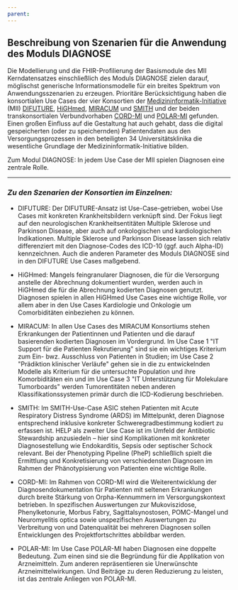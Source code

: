 ```yaml
---
parent: 
---
```

## Beschreibung von Szenarien für die Anwendung des Moduls DIAGNOSE

Die Modellierung und die FHIR-Profilierung der Basismodule des MII Kerndatensatzes einschließlich des Moduls  DIAGNOSE zielen darauf, möglischst generische Informationsmodelle für ein breites Spektrum von Anwendungsszenarien zu erzeugen. Prioritäre Berücksichtigung haben die konsortialen Use Cases der vier Konsortien der [Medizininformatik-Initiative](https://www.medizininformatik-initiative.de) (MII) [DIFUTURE](https://difuture.de), [HiGHmed](https://www.highmed.org), [MIRACUM](https://www.miracum.org) und [SMITH](https://www.smith.care/de/) und der beiden transkonsortialen Verbundvorhaben [CORD-MI](https://www.medizininformatik-initiative.de/CORD) und [POLAR-MI](https://www.medizininformatik-initiative.de/POLAR) gefunden. Einen großen Einfluss auf die Gestaltung hat auch gehabt, dass  die digital gespeicherten (oder zu speichernden) Patientendaten aus den Versorgungsprozessen in den beteiligten 34 Universitätsklinika die wesentliche Grundlage der Medizininformatik-Initiative bilden.

Zum Modul DIAGNOSE: In jedem Use Case der MII spielen Diagnosen eine zentrale Rolle.

---

### *Zu den Szenarien der Konsortien im Einzelnen:*

* DIFUTURE:
Der DIFUTURE-Ansatz ist Use-Case-getrieben, wobei Use Cases mit konkreten Krankheitsbildern verknüpft sind. Der Fokus liegt auf den neurologischen Krankheitsentitäten Multiple Sklerose und Parkinson Disease, aber auch auf onkologischen und kardiologischen Indikationen. Multiple Sklerose und Parkinson Disease lassen sich relativ differenziert mit den Diagnose-Codes des ICD-10 (ggf. auch Alpha-ID) kennzeichnen. Auch die anderen Parameter des Moduls DIAGNOSE sind in den DIFUTURE Use Cases maßgebend. 

* HiGHmed:
Mangels feingranularer Diagnosen, die für die Versorgung anstelle der Abrechnung dokumentiert wurden, werden auch in HiGHmed die für die Abrechnung kodierten Diagnosen genutzt. Diagnosen spielen in allen HiGHmed Use Cases eine wichtige Rolle, vor allem aber in den Use Cases Kardiologie und Onkologie um Comorbiditäten einbeziehen zu können.

* MIRACUM:
In allen Use Cases des MIRACUM Konsortiums stehen Erkrankungen der Patientinnen und Patienten und die darauf basierenden kodierten Diagnosen im Vordergrund. Im Use Case 1 "IT Support für die Patienten Rekrutierung" sind sie ein wichtiges Kriterium zum Ein- bwz. Ausschluss von Patienten in Studien; im Use Case 2 "Prädiktion klinischer Verläufe" gehen sie in die zu entwickelnden Modelle als Kriterium für die untersuchte Population und ihre Komorbiditäten ein und im Use Case 3 "IT Unterstützung für Molekulare Tumorboards" werden Tumorentitäten neben anderen Klassifikationssystemen primär durch die ICD-Kodierung beschrieben.

* SMITH:
Im SMITH-Use-Case ASIC stehen Patienten mit Acute Respiratory Distress Syndrome (ARDS) im Mittelpunkt, deren Diagnose entsprechend inklusive konkreter Schweregradbestimmung kodiert zu erfassen ist. HELP als zweiter Use Case ist im Umfeld der Antibiotic Stewardship anzusiedeln – hier sind Komplikationen mit konkreter Diagnosestellung wie Endokarditis, Sepsis oder septischer Schock relevant. Bei der Phenotyping Pipeline (PheP) schließlich spielt die Ermittlung und Konkretisierung von verschiedensten Diagnosen im Rahmen der Phänotypisierung von Patienten eine wichtige Rolle.

* CORD-MI:
Im Rahmen von CORD-MI wird die Weiterentwicklung der Diagnosendokumentation für Patienten mit seltenen Erkrankungen durch breite Stärkung von Orpha-Kennummern im Versorgungskontext betrieben. In spezifischen Auswertungen zur Mukoviszidose, Phenylketonurie, Morbus Fabry, Sagittalsynostosen, POMC-Mangel und Neuromyelitis optica sowie unspezifischen Auswertungen zu Verbreitung von und Datenqualität bei mehreren Diagnosen sollen Entwicklungen des Projektfortschrittes abbildbar werden.

* POLAR-MI:
Im Use Case POLAR-MI haben Diagnosen eine doppelte Bedeutung. Zum einen sind sie die Begründung für die Applikation von Arzneimitteln. Zum anderen repräsentieren sie Unerwünschte Arzneimittelwirkungen. Und Beiträge zu deren Reduzierung zu leisten, ist das zentrale Anliegen von POLAR-MI.



